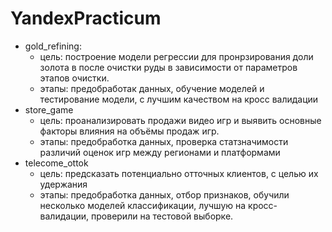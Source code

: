 # YandexPracticum
- gold_refining:
  - цель: построение модели регрессии для пронрзирования доли золота в после очистки руды в зависимости от параметров этапов очистки.
  - этапы: предобработак данных, обучение моделей и тестирование модели, с лучшим качеством на кросс валидации
- store_game 
  - цель: проанализировать продажи видео игр и выявить основные факторы влияния на объёмы продаж игр.
  - этапы: предобработка данных, проверка статзначимости различий оценок игр между регионами и платформами
- telecome_ottok
  - цель: предсказать потенциально отточных клиентов, с целью их удержания
  - этапы: предобработка данных, отбор признаков, обучили несколько моделей классификации, лучшую на кросс-валидации, проверили на тестовой выборке.
